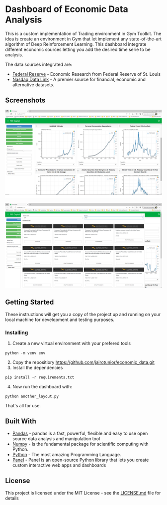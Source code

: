 # Dashboard of Economic Data Analysis

This is a custom implementation of Trading environment in Gym Toolkit. The idea is create an environment in Gym that let implement any state-of-the-art algorithm of Deep Reinforcement Learning.
This dashboard integrate different economic sources letting you add the desired time serie to be analysis.

The data sources integrated are:

* [Federal Reserve](https://fred.stlouisfed.org) - Economic Research from Federal Reserve of St. Louis
* [Nasdaq Data Link](https://data.nasdaq.com) - A premier source for financial, economic and alternative datasets.

## Screenshots

![alt text](./screenshots/Screenshot1.png)

![alt text](./screenshots/Screenshot2.png)

## Getting Started

These instructions will get you a copy of the project up and running on your local machine for development and testing purposes.

### Installing

1. Create a new virtual environment with your prefered tools
```
python -m venv env
```
2. Copy the repositiory https://github.com/jairotunior/economic_data.git
3. Install the dependencies

```
pip install -r requirements.txt
```
4. Now run the dashboard with:
```
python another_layout.py
```


That's all for use.

## Built With

* [Pandas](https://pandas.pydata.org) - pandas is a fast, powerful, flexible and easy to use open source data analysis and manipulation tool
* [Numpy](http://www.numpy.org/) - Is the fundamental package for scientific computing with Python.
* [Python](https://www.python.org/) - The most amazing Programming Language.
* [Panel](https://panel.holoviz.org) - Panel is an open-source Python library that lets you create custom interactive web apps and dashboards

## License

This project is licensed under the MIT License - see the [LICENSE.md](LICENSE.md) file for details
